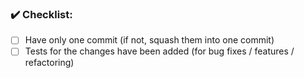 ### :heavy_check_mark: Checklist:
- [ ] Have only one commit (if not, squash them into one commit)
- [ ] Tests for the changes have been added (for bug fixes / features / refactoring)
